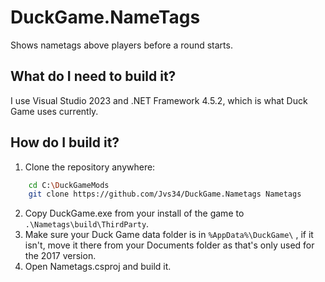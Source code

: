 # DuckGame.NameTags

Shows nametags above players before a round starts.

## What do I need to build it?

I use Visual Studio 2023 and .NET Framework 4.5.2, which is what Duck Game uses currently.

## How do I build it?

1. Clone the repository anywhere:

```bash
    cd C:\DuckGameMods
    git clone https://github.com/Jvs34/DuckGame.Nametags Nametags
```

2. Copy DuckGame.exe from your install of the game to `.\Nametags\build\ThirdParty`.
3. Make sure your Duck Game data folder is in `%AppData%\DuckGame\` , if it isn't, move it there from your Documents folder as that's only used for the 2017 version.
4. Open Nametags.csproj and build it.
